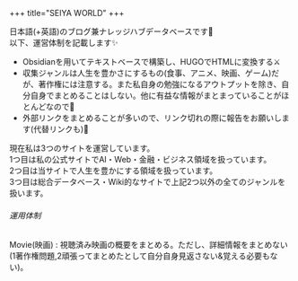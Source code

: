 +++
title="SEIYA WORLD"
+++


日本語(+英語)のブログ兼ナレッジハブデータベースです🌠  
以下、運営体制を記載します✨  
- Obsidianを用いてテキストベースで構築し、HUGOでHTMLに変換する⚔
- 収集ジャンルは人生を豊かさにするもの(食事、アニメ、映画、ゲーム)だが、著作権には注意する。また私自身の勉強になるアウトプットを除き、自分自身でまとめることはしない。他に有益な情報がまとまっていることがほとんどなので🍰
- 外部リンクをまとめることが多いので、リンク切れの際に報告をお願いします(代替リンクも)🙏


現在私は3つのサイトを運営しています。  
1つ目は私の公式サイトでAI・Web・金融・ビジネス領域を扱っています。  
2つ目は当サイトで人生を豊かにする領域を扱っています。  
3つ目は総合データベース・Wiki的なサイトで上記2つ以外の全てのジャンルを扱います。  


###### 運用体制
Movie(映画) : 視聴済み映画の概要をまとめる。ただし、詳細情報をまとめない(1著作権問題,2頑張ってまとめたとして自分自身見返さない&覚える必要もない)。
